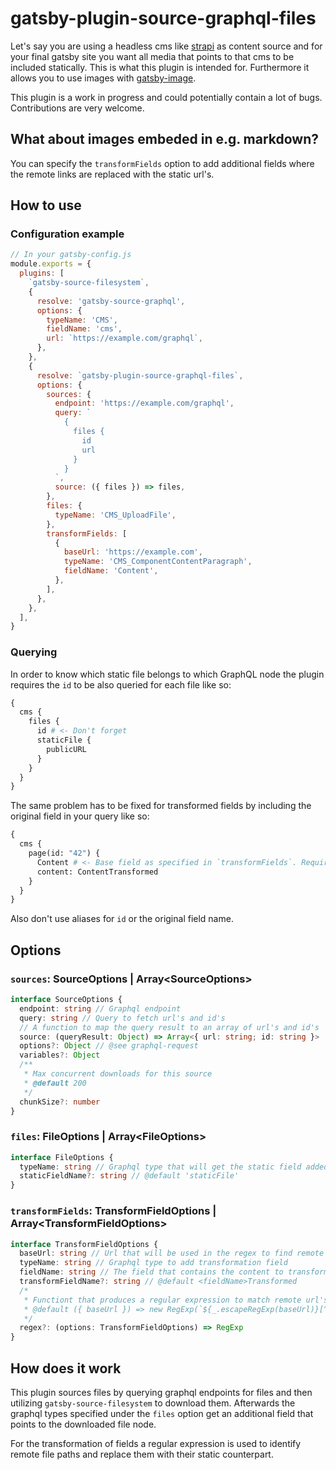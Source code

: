 # gatsby-plugin-source-graphql-files

Let's say you are using a headless cms like [strapi](http://strapi.de/) as content source and for your final gatsby site you want all media that points to that cms to be included statically. This is what this plugin is intended for. Furthermore it allows you to use images with [gatsby-image](https://www.gatsbyjs.org/packages/gatsby-image/).

This plugin is a work in progress and could potentially contain a lot of bugs. Contributions are very welcome.

## What about images embeded in e.g. markdown?

You can specify the `transformFields` option to add additional fields where the remote links are replaced with the static url's.

<!--
## Install

```
npm install --save gatsby-plugin-source-graphql-files
```
-->

## How to use

### Configuration example

```js
// In your gatsby-config.js
module.exports = {
  plugins: [
    `gatsby-source-filesystem`,
    {
      resolve: 'gatsby-source-graphql',
      options: {
        typeName: 'CMS',
        fieldName: 'cms',
        url: `https://example.com/graphql`,
      },
    },
    {
      resolve: `gatsby-plugin-source-graphql-files`,
      options: {
        sources: {
          endpoint: 'https://example.com/graphql',
          query: `
            {
              files {
                id
                url
              }
            }
          `,
          source: ({ files }) => files,
        },
        files: {
          typeName: 'CMS_UploadFile',
        },
        transformFields: [
          {
            baseUrl: 'https://example.com',
            typeName: 'CMS_ComponentContentParagraph',
            fieldName: 'Content',
          },
        ],
      },
    },
  ],
}
```

### Querying

In order to know which static file belongs to which GraphQL node the plugin requires the `id` to be also queried for each file like so:

```graphql
{
  cms {
    files {
      id # <- Don't forget
      staticFile {
        publicURL
      }
    }
  }
}
```

The same problem has to be fixed for transformed fields by including the original field in your query like so:

```graphql
{
  cms {
    page(id: "42") {
      Content # <- Base field as specified in `transformFields`. Required to know the content to transform
      content: ContentTransformed
    }
  }
}
```

Also don't use aliases for `id` or the original field name.

## Options

### `sources`: SourceOptions | Array\<SourceOptions>

```ts
interface SourceOptions {
  endpoint: string // Graphql endpoint
  query: string // Query to fetch url's and id's
  // A function to map the query result to an array of url's and id's
  source: (queryResult: Object) => Array<{ url: string; id: string }>
  options?: Object // @see graphql-request
  variables?: Object
  /**
   * Max concurrent downloads for this source
   * @default 200
   */
  chunkSize?: number
}
```

### `files`: FileOptions | Array\<FileOptions>

```ts
interface FileOptions {
  typeName: string // Graphql type that will get the static field added
  staticFieldName?: string // @default 'staticFile'
}
```

### `transformFields`: TransformFieldOptions | Array\<TransformFieldOptions>

```ts
interface TransformFieldOptions {
  baseUrl: string // Url that will be used in the regex to find remote file url's
  typeName: string // Graphql type to add transformation field
  fieldName: string // The field that contains the content to transform
  transformFieldName?: string // @default <fieldName>Transformed
  /*
   * Functiont that produces a regular expression to match remote url's
   * @default ({ baseUrl }) => new RegExp(`${_.escapeRegExp(baseUrl)}[^ )]+`, 'g')
   */
  regex?: (options: TransformFieldOptions) => RegExp
}
```

## How does it work

This plugin sources files by querying graphql endpoints for files and then utilizing `gatsby-source-filesystem` to download them. Afterwards the graphql types specified under the `files` option get an additional field that points to the downloaded file node.

For the transformation of fields a regular expression is used to identify remote file paths and replace them with their static counterpart.
